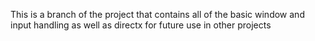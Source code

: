 This is a branch of the project that contains all of the basic window and input handling as well as directx for future use in other projects
